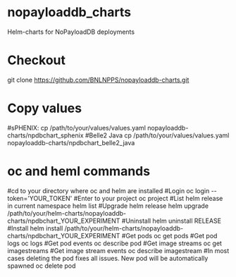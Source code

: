 # nopayloaddb_charts
Helm-charts for NoPayloadDB deployments

# Checkout
git clone https://github.com/BNLNPPS/nopayloaddb-charts.git

# Copy values
#sPHENIX:
cp /path/to/your/values/values.yaml nopayloaddb-charts/npdbchart_sphenix
#Belle2 Java
cp /path/to/your/values/values.yaml nopayloaddb-charts/npdbchart_belle2_java

# oc and heml commands
#cd to your directory where oc and helm are installed
#Login
oc login --token='YOUR_TOKEN'
#Enter to your project
oc project <project-name>
#List helm release in current namespace
helm list
#Upgrade helm release
helm upgrade <helm-release-name> /path/to/your/helm-charts/nopayloaddb-charts/npdbchart_YOUR_EXPERIMENT
#Uninstall
helm uninstall RELEASE
#Install
helm install <helm-release-name> /path/to/your/helm-charts/nopayloaddb-charts/npdbchart_YOUR_EXPERIMENT
#Get pods
oc get pods
#Get pod logs
oc logs <pod-name>
#Get pod events
oc describe pod <pod-name>
#Get image streams
oc get imagestreams
#Get image stream events
oc describe imagestream <image-stream-name>
#In most cases deleting the pod fixes all issues. New pod will be automatically spawned
oc delete pod <pod-name>
